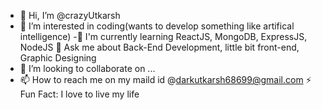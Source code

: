 - 👋 Hi, I’m @crazyUtkarsh
- 👀 I’m interested in coding(wants to develop something like artifical intelligence)
-🌱 I'm currently learning ReactJS, MongoDB, ExpressJS, NodeJS
💬 Ask me about Back-End Development, little bit front-end, Graphic Designing
- 💞️ I’m looking to collaborate on ...
- 📫 How to reach me on my maild id @darkutkarsh68699@gmail.com
⚡ Fun Fact: I love to live my life
<!---
crazyUtkarsh/crazyUtkarsh is a ✨ special ✨ repository because its `README.md` (this file) appears on your GitHub profile.
You can click the Preview link to take a look at your changes.
--->
